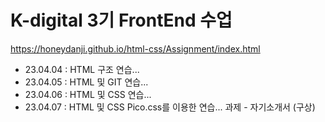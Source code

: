# K-digital 3기 FrontEnd 수업
https://honeydanji.github.io/html-css/Assignment/index.html
+ 23.04.04 : HTML 구조 연습...
+ 23.04.05 : HTML 및 GIT 연습...
+ 23.04.06 : HTML 및 CSS 연습...
+ 23.04.07 : HTML 및 CSS Pico.css를 이용한 연습...
             과제 - 자기소개서 (구상)
